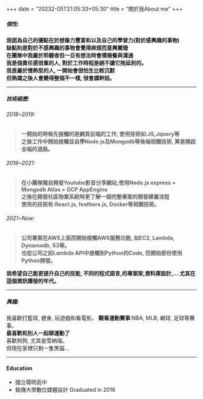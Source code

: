 +++
date = "20232-05T21:05:33+05:30"
title = "關於我About me"
+++

##### 個性:
**我認為自己的優點在於想像力豐富和以及自己的學習力(對於感興趣的事物)**  
**缺點則是對於不感興趣的事物會覺得麻煩而意興闌珊**  
**在團隊中我屬於聆聽者但一旦有想法時會積極餐與溝通**  
**我是個責任感很重的人, 對於工作時程是絕不讓它拖延到的。**  
**我是屬於慢熱型的人, 一開始會很怕生比較沉默**  
**但熟識之後人會變得整個不一樣, 很會講幹話。**
* * * 

##### 技術經歷:
###### 2018~2019:
> **一開始的時候先接觸的是網頁前端的工作, 使用技術如:JS,Jquery等**  
> **之後工作中開始接觸並自學Node.js及Mongodb等後端相關技術, 算是開啟全端的道路。**  

###### 2019~2021:
> **在小團隊獨自開發Youtube影音分享網站,使用Node.js express + Mongodb Atlas + GCP AppEngine**  
> **之後在開發社區物業系統時更了解一個完整專案的開發建置流程**  
> **使用的技術有:React.js, feathers.js, Docker等相關技術。**  

###### 2021~Now:
> **公司專案在AWS上面而開始接觸AWS服務功能, 如EC2, Lambda, Dynamodb, S3等。**  
> **也從公司之前Lambda API中接觸到Python的Code, 而開始部份使用Python開發。**  

**我希望自己能更提升自己的技能, 不同的程式語言,的專案架,資料庫設計,... 尤其在這個資訊爆發的年代。**  

* * * 

##### 興趣:
我喜歡打籃球, 健身, 玩遊戲和看電影。
**觀看運動賽事**:NBA, MLB, 網球, 足球等賽事。  
**最喜歡和別人一起聊運動了**  
喜歡狗狗, 尤其是雪納瑞。  
但現在家裡只剩一隻黑貓...
* * * 

#### Education

* 國立陽明高中
* 銘傳大學數位媒體設計 Graduated in 2018


[1]: /img/about.jpg
